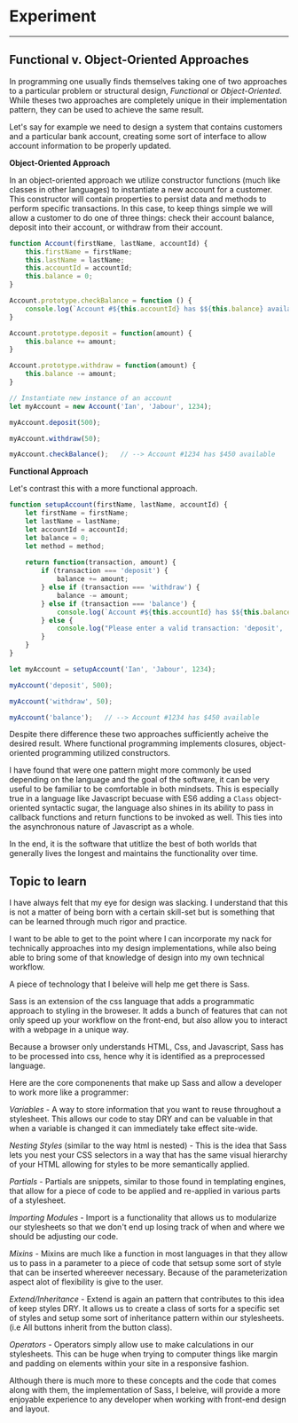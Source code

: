 # Experiment
---
## Functional v. Object-Oriented Approaches

In programming one usually finds themselves taking one of two approaches to a particular problem
or structural design, _Functional_ or _Object-Oriented_. While theses two approaches are completely unique in their implementation pattern, they can be used to achieve the same result.

Let's say for example we need to design a system that contains customers and a particular bank account, creating some sort of interface to allow account information to be properly updated.

**Object-Oriented Approach**

In an object-oriented approach we utilize constructor functions (much like classes in other languages) to instantiate a new account for a customer. This constructor will contain properties to persist data and methods to perform specific transactions. In this case, to keep things simple we will allow a customer to do one of three things: check their account balance, deposit into their account, or withdraw from their account.

```javascript
function Account(firstName, lastName, accountId) {
    this.firstName = firstName;
    this.lastName = lastName;
    this.accountId = accountId;
    this.balance = 0;
}

Account.prototype.checkBalance = function () {
    console.log(`Account #${this.accountId} has $${this.balance} available`)
}

Account.prototype.deposit = function(amount) {
    this.balance += amount;
}

Account.prototype.withdraw = function(amount) {
    this.balance -= amount;
}

// Instantiate new instance of an account
let myAccount = new Account('Ian', 'Jabour', 1234);

myAccount.deposit(500);

myAccount.withdraw(50);

myAccount.checkBalance();	// --> Account #1234 has $450 available
```

**Functional Approach**

Let's contrast this with a more functional approach.

```javascript
function setupAccount(firstName, lastName, accountId) {
    let firstName = firstName;
    let lastName = lastName;
    let accountId = accountId;
    let balance = 0;
    let method = method;
    
    return function(transaction, amount) {
		if (transaction === 'deposit') {
			balance += amount;
		} else if (transaction === 'withdraw') {
			balance -= amount;
		} else if (transaction === 'balance') {
			console.log(`Account #${this.accountId} has $${this.balance} available`)
		} else {
			console.log("Please enter a valid transaction: 'deposit', 'withdraw', 'balance'");
		}
    }
}

let myAccount = setupAccount('Ian', 'Jabour', 1234);

myAccount('deposit', 500);

myAccount('withdraw', 50);

myAccount('balance');	// --> Account #1234 has $450 available
```

Despite there difference these two approaches sufficiently acheive the desired result. Where functional programming implements closures, object-oriented programming utilized constructors.

I have found that were one pattern might more commonly be used depending on the language and the goal of the software, it can be very useful to be familiar to be comfortable in both mindsets. This is especially true in a language like Javascript becuase with ES6 adding a `Class` object-oriented syntactic sugar, the language also shines in its ability to pass in callback functions and return functions to be invoked as well. This ties into the asynchronous nature of Javascript as a whole.

In the end, it is the software that utitlize the best of both worlds that generally lives the longest and maintains the functionality over time.

Topic to learn
---

I have always felt that my eye for design was slacking. I understand that this is not a matter of being born with a certain skill-set but is something that can be learned through much rigor and practice.

I want to be able to get to the point where I can incorporate my nack for technically approaches into my design implementations, while also being able to bring some of that knowledge of design into my own technical workflow.

A piece of technology that I beleive will help me get there is Sass.

Sass is an extension of the css language that adds a programmatic approach to styling in the broweser. It adds a bunch of features that can not only speed up your workflow on the front-end, but also allow you to interact with a webpage in a unique way.

Because a browser only understands HTML, Css, and Javascript, Sass has to be processed into css, hence why it is identified as a preprocessed language.

Here are the core componenents that make up Sass and allow a developer to work more like a programmer:

_Variables_ - A way to store information that you want to reuse throughout a stylesheet. This allows our code to stay DRY and can be valuable in that when a variable is changed it can immediately take effect site-wide.

_Nesting Styles_ (similar to the way html is nested) - This is the idea that Sass lets you nest your CSS selectors in a way that has the same visual hierarchy of your HTML allowing for styles to be more semantically applied.

_Partials_ - Partials are snippets, similar to those found in templating engines, that allow for a piece of code to be applied and re-applied in various parts of a stylesheet.

_Importing Modules_ - Import is a functionality that allows us to modularize our stylesheets so that we don't end up losing track of when and where we should be adjusting our code.

_Mixins_ - Mixins are much like a function in most languages in that they allow us to pass in a parameter to a piece of code that setsup some sort of style that can be inserted whereever necessary. Because of the parameterization aspect alot of flexibility is give to the user.

_Extend/Inheritance_ - Extend is again an pattern that contributes to this idea of keep styles DRY. It allows us to create a class of sorts for a specific set of styles and setup some sort of inheritance pattern within our stylesheets. (i.e All buttons inherit from the button class).

_Operators_ - Operators simply allow use to make calculations in our stylesheets. This can be huge when trying to computer things like margin and padding on elements within your site in a responsive fashion.

Although there is much more to these concepts and the code that comes along with them, the implementation of Sass, I beleive, will provide a more enjoyable experience to any developer when working with front-end design and layout.
